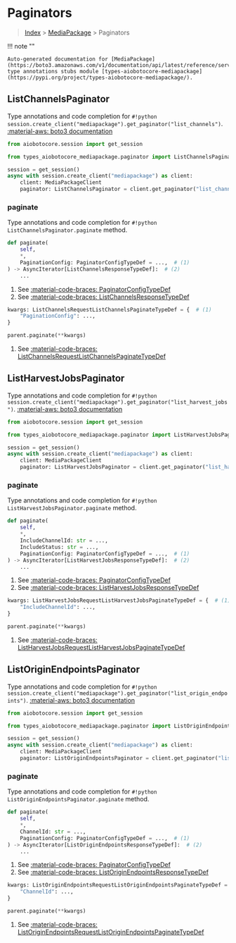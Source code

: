 # Paginators

> [Index](../README.md) > [MediaPackage](./README.md) > Paginators

!!! note ""

    Auto-generated documentation for [MediaPackage](https://boto3.amazonaws.com/v1/documentation/api/latest/reference/services/mediapackage.html#MediaPackage)
    type annotations stubs module [types-aiobotocore-mediapackage](https://pypi.org/project/types-aiobotocore-mediapackage/).

## ListChannelsPaginator

Type annotations and code completion for `#!python session.create_client("mediapackage").get_paginator("list_channels")`.
[:material-aws: boto3 documentation](https://boto3.amazonaws.com/v1/documentation/api/latest/reference/services/mediapackage.html#MediaPackage.Paginator.ListChannels)

```python title="Usage example"
from aiobotocore.session import get_session

from types_aiobotocore_mediapackage.paginator import ListChannelsPaginator

session = get_session()
async with session.create_client("mediapackage") as client:
    client: MediaPackageClient
    paginator: ListChannelsPaginator = client.get_paginator("list_channels")
```


### paginate

Type annotations and code completion for `#!python ListChannelsPaginator.paginate` method.

```python title="Method definition"
def paginate(
    self,
    *,
    PaginationConfig: PaginatorConfigTypeDef = ...,  # (1)
) -> AsyncIterator[ListChannelsResponseTypeDef]:  # (2)
    ...
```

1. See [:material-code-braces: PaginatorConfigTypeDef](./type_defs.md#paginatorconfigtypedef) 
2. See [:material-code-braces: ListChannelsResponseTypeDef](./type_defs.md#listchannelsresponsetypedef) 


```python title="Usage example with kwargs"
kwargs: ListChannelsRequestListChannelsPaginateTypeDef = {  # (1)
    "PaginationConfig": ...,
}

parent.paginate(**kwargs)
```

1. See [:material-code-braces: ListChannelsRequestListChannelsPaginateTypeDef](./type_defs.md#listchannelsrequestlistchannelspaginatetypedef) 
## ListHarvestJobsPaginator

Type annotations and code completion for `#!python session.create_client("mediapackage").get_paginator("list_harvest_jobs")`.
[:material-aws: boto3 documentation](https://boto3.amazonaws.com/v1/documentation/api/latest/reference/services/mediapackage.html#MediaPackage.Paginator.ListHarvestJobs)

```python title="Usage example"
from aiobotocore.session import get_session

from types_aiobotocore_mediapackage.paginator import ListHarvestJobsPaginator

session = get_session()
async with session.create_client("mediapackage") as client:
    client: MediaPackageClient
    paginator: ListHarvestJobsPaginator = client.get_paginator("list_harvest_jobs")
```


### paginate

Type annotations and code completion for `#!python ListHarvestJobsPaginator.paginate` method.

```python title="Method definition"
def paginate(
    self,
    *,
    IncludeChannelId: str = ...,
    IncludeStatus: str = ...,
    PaginationConfig: PaginatorConfigTypeDef = ...,  # (1)
) -> AsyncIterator[ListHarvestJobsResponseTypeDef]:  # (2)
    ...
```

1. See [:material-code-braces: PaginatorConfigTypeDef](./type_defs.md#paginatorconfigtypedef) 
2. See [:material-code-braces: ListHarvestJobsResponseTypeDef](./type_defs.md#listharvestjobsresponsetypedef) 


```python title="Usage example with kwargs"
kwargs: ListHarvestJobsRequestListHarvestJobsPaginateTypeDef = {  # (1)
    "IncludeChannelId": ...,
}

parent.paginate(**kwargs)
```

1. See [:material-code-braces: ListHarvestJobsRequestListHarvestJobsPaginateTypeDef](./type_defs.md#listharvestjobsrequestlistharvestjobspaginatetypedef) 
## ListOriginEndpointsPaginator

Type annotations and code completion for `#!python session.create_client("mediapackage").get_paginator("list_origin_endpoints")`.
[:material-aws: boto3 documentation](https://boto3.amazonaws.com/v1/documentation/api/latest/reference/services/mediapackage.html#MediaPackage.Paginator.ListOriginEndpoints)

```python title="Usage example"
from aiobotocore.session import get_session

from types_aiobotocore_mediapackage.paginator import ListOriginEndpointsPaginator

session = get_session()
async with session.create_client("mediapackage") as client:
    client: MediaPackageClient
    paginator: ListOriginEndpointsPaginator = client.get_paginator("list_origin_endpoints")
```


### paginate

Type annotations and code completion for `#!python ListOriginEndpointsPaginator.paginate` method.

```python title="Method definition"
def paginate(
    self,
    *,
    ChannelId: str = ...,
    PaginationConfig: PaginatorConfigTypeDef = ...,  # (1)
) -> AsyncIterator[ListOriginEndpointsResponseTypeDef]:  # (2)
    ...
```

1. See [:material-code-braces: PaginatorConfigTypeDef](./type_defs.md#paginatorconfigtypedef) 
2. See [:material-code-braces: ListOriginEndpointsResponseTypeDef](./type_defs.md#listoriginendpointsresponsetypedef) 


```python title="Usage example with kwargs"
kwargs: ListOriginEndpointsRequestListOriginEndpointsPaginateTypeDef = {  # (1)
    "ChannelId": ...,
}

parent.paginate(**kwargs)
```

1. See [:material-code-braces: ListOriginEndpointsRequestListOriginEndpointsPaginateTypeDef](./type_defs.md#listoriginendpointsrequestlistoriginendpointspaginatetypedef) 
